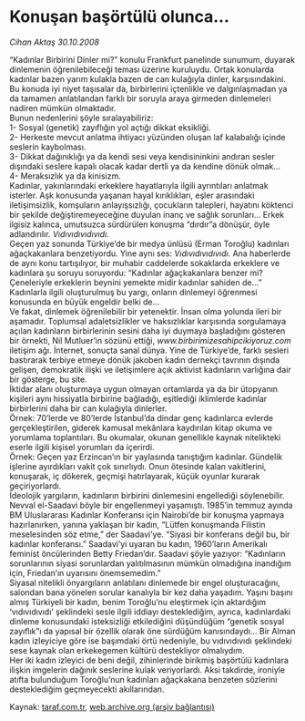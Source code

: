 # Konuşan başörtülü olunca...

*Cihan Aktaş 30.10.2008*

<div class="yazi">“Kadınlar Birbirini Dinler mi?” konulu Frankfurt panelinde sunumum, duyarak dinlemenin öğrenilebileceği teması üzerine kuruluydu. Ortak konularda kadınlar bazen yarım kulakla bazen de can kulağıyla dinler, karşısındakini. Bu konuda iyi niyet taşısalar da, birbirlerini içtenlikle ve dalgınlaşmadan ya da tamamen anlatılandan farklı bir soruyla araya girmeden dinlemeleri nadiren mümkün olmaktadır.<br/>Bunun nedenlerini şöyle sıralayabiliriz:<br/>1- Sosyal (genetik) zayıflığın yol açtığı dikkat eksikliği.<br/>2- Herkeste mevcut anlatma ihtiyacı yüzünden oluşan laf kalabalığı içinde seslerin kaybolması.<br/>3- Dikkat dağınıklığı ya da kendi sesi veya kendisininkini andıran sesler dışındaki seslere kapalı olacak kadar dertli ya da kendine dönük olmak... <br/>4- Meraksızlık ya da kinisizm. <br/>Kadınlar, yakınlarındaki erkeklere hayatlarıyla ilgili ayrıntıları anlatmak isterler. Aşk konusunda yaşanan hayal kırıklıkları, eşler arasındaki iletişimsizlik, komşuların anlayışsızlığı, çocukların talepleri, hayatını köktenci bir şekilde değiştiremeyeceğine duyulan inanç ve sağlık sorunları... Erkek ilgisiz kalınca, umutsuzca sürdürülen konuşma “dırdır”a dönüşür, öyle adlandırılır. <i>Vıdıvıdıvıdıvıdı. <br/></i>Geçen yaz sonunda Türkiye’de bir medya ünlüsü (Erman Toroğlu) kadınları ağaçkakanlara benzetiyordu. Yine aynı ses: <i>Vıdıvıdıvıdıvıdı. </i>Ana haberlerde de aynı konu tartışılıyor, bir muhabir caddelerde sokaklarda erkeklere ve kadınlara şu soruyu soruyordu: “Kadınlar ağaçkakanlara benzer mi? Çeneleriyle erkeklerin beynini yemekte midir kadınlar sahiden de...”<br/>Kadınlarla ilgili oluşturulmuş bu yargı, onların dinlemeyi öğrenmesi konusunda en büyük engeldir belki de... <br/>Ve fakat, dinlemek öğrenilebilir bir yetenektir. İnsan olma yolunda ileri bir aşamadır. Toplumsal adaletsizlikler ve haksızlıklar karşısında sorgulamaya açılan kadınların birbirlerinin sesini daha iyi duymaya başladığını gösteren bir örnekti, Nil Mutluer’in sözünü ettiği, <i>www.birbirimizesahipcikiyoruz.com</i> iletişim ağı. İnternet, sonuçta sanal dünya. Yine de Türkiye’de, farklı sesleri bastırarak terbiye etmeye dönük jakoben kadın dernekçi tavrının dışında gelişen, demokratik ilişki ve iletişimlere açık aktivist kadınların varlığına dair bir gösterge, bu site. <br/>İktidar alanı oluşturmaya uygun olmayan ortamlarda ya da bir ütopyanın kişileri aynı hissiyatla birbirine bağladığı, eşitlediği iklimlerde kadınlar birbirlerini daha bir can kulağıyla dinlerler.<br/>Örnek: 70’lerde ve 80’lerde İstanbul’da dindar genç kadınlarca evlerde gerçekleştirilen, giderek kamusal mekânlara kaydırılan kitap okuma ve yorumlama toplantıları. Bu okumalar, okunan genellikle kaynak nitelikteki eserle ilgili kişisel yorumları da içerirdi. <br/>Örnek: Geçen yaz Erzincan’ın bir yaylasında tanıştığım kadınlar. Gündelik işlerine ayırdıkları vakit çok sınırlıydı. Onun ötesinde kalan vakitlerini, konuşarak, iç dökerek, geçmişi hatırlayarak, küçük oyunlar kurarak geçiriyorlardı. <br/>İdeolojik yargıların, kadınların birbirini dinlemesini engellediği söylenebilir. Nevval el-Saadavi böyle bir engellenmeyi yaşamıştı. 1985’in temmuz ayında BM Uluslararası Kadınlar Konferansı için Nairobi’de bir konuşma yapmaya hazırlanırken, yanına yaklaşan bir kadın, “Lütfen konuşmanda Filistin meselesinden söz etme,” der Saadavi’ye. “Siyasi bir konferans değil bu, bir kadınlar konferansı.” Saadavi’yi uyaran bu kadın, 1960’ların Amerikalı feminist öncülerinden Betty Friedan’dır. Saadavi şöyle yazıyor: “Kadınların sorunlarının siyasi sorunlardan yalıtılmasının mümkün olmadığına inandığım için, Friedan’ın uyarısını önemsemedim.”<br/>Siyasal nitelikli önyargıların anlatılanı dinlemede bir engel oluşturacağını, salondan bana yönelen sorular kanalıyla bir kez daha yaşadım. Yaşını başını almış Türkiyeli bir kadın, benim Toroğlu’nu eleştirmek için aktardığım ‘vıdıvıdıvıdı’ şeklindeki sesle ilgili iddiayı desteklediğim, ayrıca, kadınlardaki dinleme konusundaki isteksizliği etkilediğini düşündüğüm “genetik sosyal zayıflık”ı da yapısal bir özellik olarak öne sürdüğüm kanısındaydı... Bir Alman kadın izleyiciye göre ise başımdaki örtü nedeniyle, bu vıdıvıdıvıdı şeklindeki sese kaynak olan erkekegemen kültürü destekliyor olmalıydım.<br/>Her iki kadın izleyici de beni değil, zihinlerinde birikmiş başörtülü kadınlara ilişkin imgelerin dağınık seslerine kulak veriyorlardı. Aksi takdirde, ironiyle atıfta bulunduğum Toroğlu’nun kadınları ağaçkakana benzeten sözlerini desteklediğim geçmeyecekti akıllarından.</div>

Kaynak: [taraf.com.tr](http://www.taraf.com.tr:80/makale/2452.htm), [web.archive.org (arşiv bağlantısı)](http://web.archive.org/web/20100331113825/http://www.taraf.com.tr:80/makale/2452.htm)
